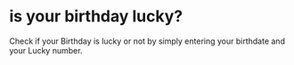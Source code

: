 # is your birthday lucky?
 
Check if your Birthday is lucky or not by simply entering your birthdate and your Lucky number.
